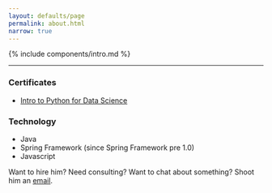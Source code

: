 ```yaml
---
layout: defaults/page
permalink: about.html
narrow: true
---
```


{% include components/intro.md %}

<hr />

### Certificates

* [Intro to Python for Data Science](https://www.datacamp.com/courses/intro-to-python-for-data-science)

### Technology

* Java 
* Spring Framework (since Spring Framework pre 1.0)
* Javascript

Want to hire him? Need consulting? Want to chat about something? Shoot him an [email](mailto:mallim.ink@gmail.com).